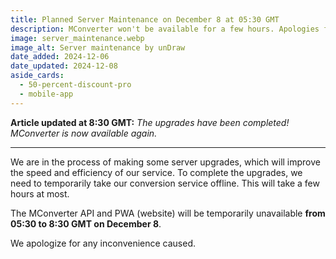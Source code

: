 ```yaml
---
title: Planned Server Maintenance on December 8 at 05:30 GMT
description: MConverter won't be available for a few hours. Apologies for the inconvenience.
image: server_maintenance.webp
image_alt: Server maintenance by unDraw
date_added: 2024-12-06
date_updated: 2024-12-08
aside_cards:
  - 50-percent-discount-pro
  - mobile-app
---
```


**Article updated at 8:30 GMT:** *The upgrades have been completed! MConverter is now available again.*

---

We are in the process of making some server upgrades, which will improve the speed and efficiency of our service. To complete the upgrades, we need to temporarily take our conversion service offline. This will take a few hours at most.

The MConverter API and PWA (website) will be temporarily unavailable **from 05:30 to 8:30 GMT on December 8**.

We apologize for any inconvenience caused.